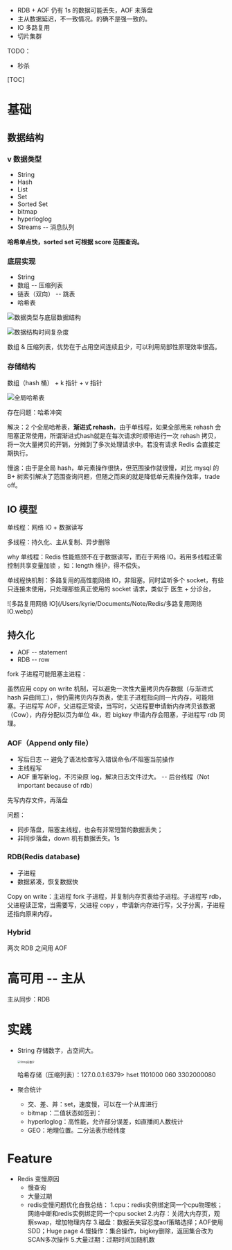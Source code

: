 * RDB + AOF 仍有 1s 的数据可能丢失，AOF 未落盘
* 主从数据延迟，不一致情况。的确不是强一致的。
* IO 多路复用
* 切片集群

TODO：

* 秒杀

[TOC]

# 基础

## 数据结构

### v 数据类型

* String
* Hash
* List
* Set
* Sorted Set
* bitmap
* hyperloglog
* Streams -- 消息队列

**哈希单点快，sorted set 可根据 score 范围查询。**

### 底层实现

* String
* 数组 -- 压缩列表
* 链表（双向） -- 跳表
* 哈希表

![数据类型与底层数据结构](/Users/kyrie/Documents/Note/Redis/数据类型与底层数据结构.webp)

![数据结构时间复杂度](/Users/kyrie/Documents/Note/Redis/数据结构时间复杂度.webp)

数组 & 压缩列表，优势在于占用空间连续且少，可以利用局部性原理效率很高。

### 存储结构

数组（hash 桶） + k 指针 + v 指针

![全局哈希表](/Users/kyrie/Documents/Note/Redis/全局哈希表.webp)

存在问题：哈希冲突

解决：2 个全局哈希表，**渐进式 rehash**，由于单线程，如果全部用来 rehash 会阻塞正常使用，所谓渐进式hash就是在每次请求时顺带进行一次 rehash 拷贝，将一次大量拷贝的开销，分摊到了多次处理请求中。若没有请求 Redis 会直接定期执行。

慢速：由于是全局 hash，单元素操作很快，但范围操作就很慢，对比 mysql 的 B+ 树索引解决了范围查询问题，但随之而来的就是降低单元素操作效率，trade off。

## IO 模型

单线程：网络 IO + 数据读写 

多线程：持久化、主从复制、异步删除

why 单线程：Redis 性能瓶颈不在于数据读写，而在于网络 IO。若用多线程还需控制共享变量加锁 ，如：length 维护，得不偿失。

单线程快机制：多路复用的高性能网络 IO，非阻塞。同时监听多个 socket，有些只连接未使用，只处理那些真正使用的 socket 请求，类似于 医生 + 分诊台，

![多路复用网络 IO](/Users/kyrie/Documents/Note/Redis/多路复用网络 IO.webp)

## 持久化

* AOF -- statement
* RDB -- row

fork 子进程可能阻塞主进程：

虽然应用 copy on write 机制，可以避免一次性大量拷贝内存数据（与渐进式 hash 异曲同工），但仍需拷贝内存页表，使主子进程指向同一片内存，可能阻塞。子进程写 AOF，父进程正常读，当写时，父进程要申请新内存拷贝该数据（Cow），内存分配以页为单位 4k，若 bigkey 申请内存会阻塞，子进程写 rdb 同理。

### AOF（Append only file）

* 写后日志 -- 避免了语法检查写入错误命令/不阻塞当前操作
* 主线程写
* AOF 重写新log，不污染原 log，解决日志文件过大。 -- 后台线程（Not important because of rdb）

先写内存文件，再落盘

问题：

* 同步落盘，阻塞主线程，也会有非常短暂的数据丢失；
* 非同步落盘，down 机有数据丢失。1s

### RDB(Redis database)

* 子进程
* 数据紧凑，恢复数据快

Copy on write：主进程 fork 子进程，并复制内存页表给子进程。子进程写 rdb，父进程读正常，当需要写，父进程 copy ，申请新内存进行写，父子分离，子进程还指向原来内存。

### Hybrid

两次 RDB 之间用 AOF

# 高可用 -- 主从

主从同步：RDB 

# 实践

* String 存储数字，占空间大。

  <img src="/Users/kyrie/Documents/Note/Redis/String存数字.webp" alt="String存数字" style="zoom:40%;" />

  哈希存储（压缩列表）：127.0.0.1:6379> hset 1101000 060 3302000080

* 聚合统计

  * 交、差、并：set，速度慢，可以在一个从库进行
  * bitmap：二值状态如签到：
  * hyperloglog：高性能，允许部分误差，如直播间人数统计
  * GEO：地理位置。二分法表示经纬度

# Feature

* Redis 变慢原因
  * 慢查询
  * 大量过期
  * redis变慢问题优化自我总结：
    1.cpu：redis实例绑定同一个cpu物理核；网络中断和redis实例绑定同一个cpu socket
    2.内存：关闭大内存页，观察swap，增加物理内存
    3.磁盘：数据丢失容忍度aof策略选择；AOF使用SDD；Huge page
    4.慢操作：集合操作，bigkey删除，返回集合改为SCAN多次操作
    5.大量过期：过期时间加随机数
